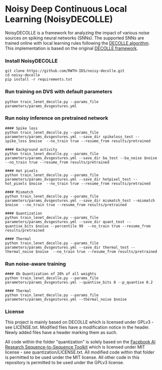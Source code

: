 # Noisy Deep Continuous Local Learning (NoisyDECOLLE)

NoisyDECOLLE is a framework for analyzing the impact of various noise sources on spiking neural networks (SNNs). The supported SNNs are trained online with local learning rules following the [DECOLLE algorithm](https://www.frontiersin.org/articles/10.3389/fnins.2020.00424/full). This implementation is based on the original [DECOLLE framework](https://github.com/nmi-lab/decolle-public/tree/master/decolle).

### Install NoisyDECOLLE
```
git clone https://github.com/RWTH-IDS/noisy-decolle.git
cd noisy-decolle
pip install -r requirements.txt
```

### Run training on DVS with default parameters
```
python train_lenet_decolle.py --params_file parameters/params_dvsgestures.yml
```

### Run noisy inference on pretrained network
```
#### Spike loss
python train_lenet_decolle.py --params_file parameters/params_dvsgestures.yml --save_dir spikeloss_test --spike_loss $noise  --no_train true --resume_from results/pretrained

#### Background activity
python train_lenet_decolle.py --params_file parameters/params_dvsgestures.yml --save_dir ba_test --ba_noise $noise  --no_train true --resume_from results/pretrained

#### Hot pixels
python train_lenet_decolle.py --params_file parameters/params_dvsgestures.yml --save_dir hotpixel_test --hot_pixels $noise  --no_train true --resume_from results/pretrained

#### Mismatch
python train_lenet_decolle.py --params_file parameters/params_dvsgestures.yml --save_dir mismatch_test --mismatch $noise  --no_train true --resume_from results/pretrained

#### Quantization
python train_lenet_decolle.py --params_file parameters/params_dvsgestures.yml --save_dir quant_test --quantise_bits $noise --percentile 99  --no_train true --resume_from results/pretrained

#### Thermal
python train_lenet_decolle.py --params_file parameters/params_dvsgestures.yml --save_dir thermal_test --thermal_noise $noise  --no_train true --resume_from results/pretrained
```

### Run noise-aware training
```
#### 8b Quantization of 20% of all weights
python train_lenet_decolle.py --params_file parameters/params_dvsgestures.yml --quantise_bits 8 --p_quantise 0.2

#### Thermal
python train_lenet_decolle.py --params_file parameters/params_dvsgestures.yml --thermal_noise $noise
```

### License
This project is mainly based on DECOLLE which is licensed under GPLv3 - see LICENSE.txt. Modified files have a modification notice in the header. Newly added files have a header marking them as such. 

All code within the folder "quantization" is solely based on the [Facebook AI Research Sequence-to-Sequence Toolkit](https://github.com/facebookresearch/fairseq/tree/main) which is licensed under MIT license - see quantization/LICENSE.txt. All modified code within that folder is permitted to be used under the MIT license. All other code in this repository is permitted to be used under the GPLv3 license.
